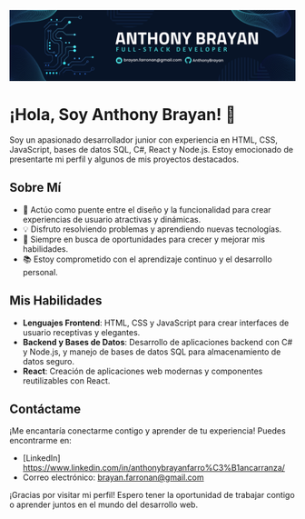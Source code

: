 ![Anthony Brayan](Anthony%20brayan.png)
# ¡Hola, Soy Anthony Brayan! 👋

Soy un apasionado desarrollador junior con experiencia en HTML, CSS, JavaScript, bases de datos SQL, C#, React y Node.js. Estoy emocionado de presentarte mi perfil y algunos de mis proyectos destacados.

## Sobre Mí

- 🚀 Actúo como puente entre el diseño y la funcionalidad para crear experiencias de usuario atractivas y dinámicas.
- 💡 Disfruto resolviendo problemas y aprendiendo nuevas tecnologías.
- 🌱 Siempre en busca de oportunidades para crecer y mejorar mis habilidades.
- 📚 Estoy comprometido con el aprendizaje continuo y el desarrollo personal.

## Mis Habilidades

- **Lenguajes Frontend**: HTML, CSS y JavaScript para crear interfaces de usuario receptivas y elegantes.
- **Backend y Bases de Datos**: Desarrollo de aplicaciones backend con C# y Node.js, y manejo de bases de datos SQL para almacenamiento de datos seguro.
- **React**: Creación de aplicaciones web modernas y componentes reutilizables con React.

## Contáctame

¡Me encantaría conectarme contigo y aprender de tu experiencia! Puedes encontrarme en:

- [LinkedIn] https://www.linkedin.com/in/anthonybrayanfarro%C3%B1ancarranza/
- Correo electrónico: brayan.farronan@gmail.com

¡Gracias por visitar mi perfil! Espero tener la oportunidad de trabajar contigo o aprender juntos en el mundo del desarrollo web.
